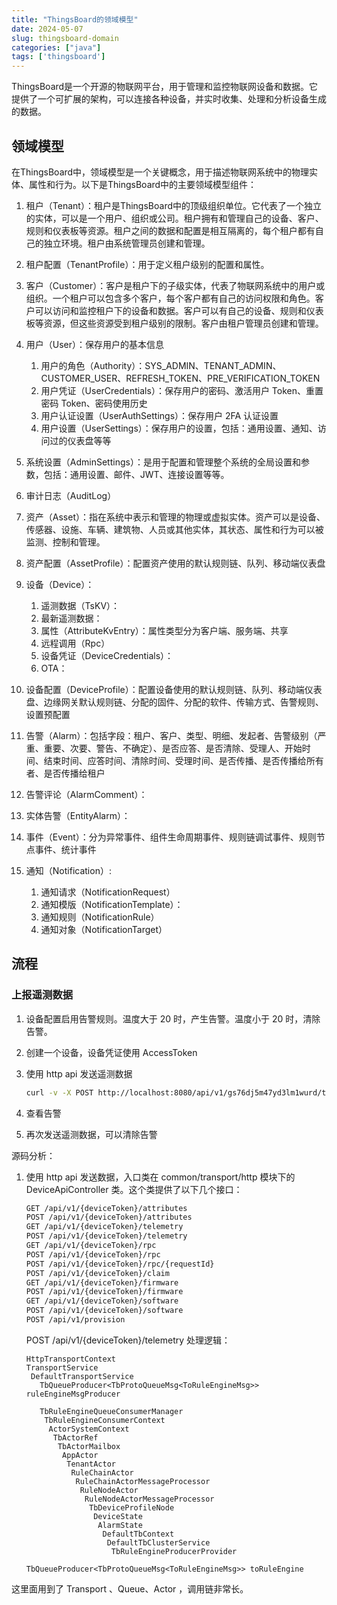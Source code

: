 ```yaml
---
title: "ThingsBoard的领域模型"
date: 2024-05-07
slug: thingsboard-domain
categories: ["java"]
tags: ['thingsboard']
---
```




ThingsBoard是一个开源的物联网平台，用于管理和监控物联网设备和数据。它提供了一个可扩展的架构，可以连接各种设备，并实时收集、处理和分析设备生成的数据。

## 领域模型

在ThingsBoard中，领域模型是一个关键概念，用于描述物联网系统中的物理实体、属性和行为。以下是ThingsBoard中的主要领域模型组件：

1. 租户（Tenant）：租户是ThingsBoard中的顶级组织单位。它代表了一个独立的实体，可以是一个用户、组织或公司。租户拥有和管理自己的设备、客户、规则和仪表板等资源。租户之间的数据和配置是相互隔离的，每个租户都有自己的独立环境。租户由系统管理员创建和管理。
2. 租户配置（TenantProfile）：用于定义租户级别的配置和属性。
3. 客户（Customer）：客户是租户下的子级实体，代表了物联网系统中的用户或组织。一个租户可以包含多个客户，每个客户都有自己的访问权限和角色。客户可以访问和监控租户下的设备和数据。客户可以有自己的设备、规则和仪表板等资源，但这些资源受到租户级别的限制。客户由租户管理员创建和管理。
4. 用户（User）：保存用户的基本信息
   1. 用户的角色（Authority）：SYS_ADMIN、TENANT_ADMIN、CUSTOMER_USER、REFRESH_TOKEN、PRE_VERIFICATION_TOKEN
   2. 用户凭证（UserCredentials）：保存用户的密码、激活用户 Token、重置密码 Token、密码使用历史
   3. 用户认证设置（UserAuthSettings）：保存用户 2FA 认证设置
   4. 用户设置（UserSettings）：保存用户的设置，包括：通用设置、通知、访问过的仪表盘等等
5. 系统设置（AdminSettings）：是用于配置和管理整个系统的全局设置和参数，包括：通用设置、邮件、JWT、连接设置等等。
6. 审计日志（AuditLog）

6. 资产（Asset）：指在系统中表示和管理的物理或虚拟实体。资产可以是设备、传感器、设施、车辆、建筑物、人员或其他实体，其状态、属性和行为可以被监测、控制和管理。
7. 资产配置（AssetProfile）：配置资产使用的默认规则链、队列、移动端仪表盘
8. 设备（Device）：
   1. 遥测数据（TsKV）：
   2. 最新遥测数据：
   3. 属性（AttributeKvEntry）：属性类型分为客户端、服务端、共享
   4. 远程调用（Rpc）
   5. 设备凭证（DeviceCredentials）：
   6. OTA：
9. 设备配置（DeviceProfile）：配置设备使用的默认规则链、队列、移动端仪表盘、边缘网关默认规则链、分配的固件、分配的软件、传输方式、告警规则、设置预配置
10. 告警（Alarm）：包括字段：租户、客户、类型、明细、发起者、告警级别（严重、重要、次要、警告、不确定）、是否应答、是否清除、受理人、开始时间、结束时间、应答时间、清除时间、受理时间、是否传播、是否传播给所有者、是否传播给租户
11. 告警评论（AlarmComment）：
12. 实体告警（EntityAlarm）：
13. 事件（Event）：分为异常事件、组件生命周期事件、规则链调试事件、规则节点事件、统计事件
14. 通知（Notification）:
    1. 通知请求（NotificationRequest）
    2. 通知模版（NotificationTemplate）：
    3. 通知规则（NotificationRule）
    4. 通知对象（NotificationTarget）

## 流程

### 上报遥测数据

1. 设备配置启用告警规则。温度大于 20 时，产生告警。温度小于 20 时，清除告警。

2. 创建一个设备，设备凭证使用 AccessToken

3. 使用 http api 发送遥测数据

   ```bash
   curl -v -X POST http://localhost:8080/api/v1/gs76dj5m47yd3lm1wurd/telemetry --header Content-Type:application/json --data "{temperature:25}"
   ```

4. 查看告警
5. 再次发送遥测数据，可以清除告警



源码分析：

1. 使用 http api 发送数据，入口类在 common/transport/http 模块下的 DeviceApiController 类。这个类提供了以下几个接口：

   ```bash
   GET /api/v1/{deviceToken}/attributes
   POST /api/v1/{deviceToken}/attributes
   GET /api/v1/{deviceToken}/telemetry
   POST /api/v1/{deviceToken}/telemetry
   GET /api/v1/{deviceToken}/rpc
   POST /api/v1/{deviceToken}/rpc
   POST /api/v1/{deviceToken}/rpc/{requestId}
   POST /api/v1/{deviceToken}/claim
   GET /api/v1/{deviceToken}/firmware
   POST /api/v1/{deviceToken}/firmware
   GET /api/v1/{deviceToken}/software
   POST /api/v1/{deviceToken}/software
   POST /api/v1/provision
   ```

   POST /api/v1/{deviceToken}/telemetry 处理逻辑：

   ```
   HttpTransportContext
   TransportService
    DefaultTransportService
      TbQueueProducer<TbProtoQueueMsg<ToRuleEngineMsg>> ruleEngineMsgProducer
   
      TbRuleEngineQueueConsumerManager
       TbRuleEngineConsumerContext
        ActorSystemContext
         TbActorRef
          TbActorMailbox
           AppActor
            TenantActor
             RuleChainActor	
              RuleChainActorMessageProcessor
               RuleNodeActor
                RuleNodeActorMessageProcessor
                 TbDeviceProfileNode
                  DeviceState
                   AlarmState
                    DefaultTbContext
                     DefaultTbClusterService
                      TbRuleEngineProducerProvider
                       TbQueueProducer<TbProtoQueueMsg<ToRuleEngineMsg>> toRuleEngine
   ```

这里面用到了 Transport 、Queue、Actor ，调用链非常长。
